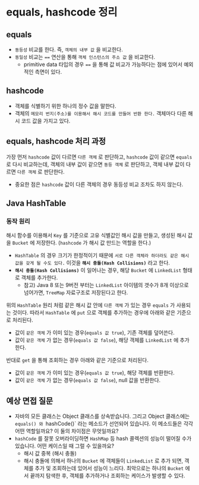 # equals, hashcode 정리

## equals

- `동등성` 비교를 한다. 즉, `객체의 내부 값` 을 비교한다.
- `동일성` 비교는 `==` 연산을 통해 `객체 인스턴스의 주소 값` 을 비교한다.
    - primitive data 타입의 경우 `==` 을 통해 값 비교가 가능하다는 점에 있어서 예외적인 측면이 있다.

## hashcode

- 객체를 식별하기 위한 하나의 정수 값을 말한다.
- 객체의 `메모리 번지(주소)를 이용해서 해시 코드를 만들어 반환 한다.` 객체마다 다른 해시 코드 값을 가지고 있다.

## equals, hashcode 처리 과정

가장 먼저 `hashcode` 값이 다르면 `다른 객체` 로 판단하고, `hashcode` 값이 같으면 `equals` 로 다시 비교하는데, 객체의 내부 값이 같으면 `동등 객체` 로 판단하고, 객체 내부 값이
다르면 `다른 객체` 로 판단한다.

- 중요한 점은 `hashcode` 값이 다른 객체의 경우 동등성 비교 조차도 하지 않는다.

## Java HashTable

### 동작 원리

해시 함수를 이용해서 `Key` 를 기준으로 고유 식별값인 해시 값을 만들고, 생성된 해시 값을 `Bucket` 에 저장한다. (`hashcode` 가 해시 값 만드는 역할을 한다.)

- `HashTable` 의 경우 크기가 한정적이기 때문에 `서로 다른 객체라 하더라도 같은 해시 값을 갖게 될 수도 있다.` 이것을 **`해시 충돌(Hash Collisions)`** 라고 한다.
- **`해시 충돌(Hash Collisions)`** 이 일어나는 경우, 해당 `Bucket` 에 `LinkedList` 형태로 객체를 추가한다.
    - 참고) Java 8 또는 9버전 부터는 `LinkedList` 아이템의 갯수가 8개 이상으로 넘어가면, `TreeMap` 자료구조로 저장된다고 한다.

위의 `HashTable` 원리 처럼 같은 해시 값 안에 `다른 객체` 가 있는 경우 `equals` 가 사용되는 것이다. 따라서 `HashTable` 에 `put` 으로 객체를 추가하는 경우에 아래와 같은 기준으로
처리된다.

- 값이 `같은 객체` 가 이미 있는 경우(`equals 값 true`), 기존 객체를 덮어쓴다.
- 값이 `같은 객체` 가 없는 경우(`equals 값 false`), 해당 객체를 `LinkedList` 에 추가한다.

반대로 `get` 을 통해 조회하는 경우 아래와 같은 기준으로 처리된다.

- 값이 `같은 객체` 가 이미 있는 경우(`equals 값 true`), 해당 객체를 반환한다.
- 값이 `같은 객체` 가 없는 경우(`equals 값 false`), null 값을 반환한다.

## 예상 면접 질문

- 자바의 모든 클래스는 Object 클래스를 상속받습니다. 그리고 Object 클래스에는 `equals() 와 `hashCode()` 라는 메소드가 선언되어 있습니다. 이 메소드들은 각각 어떤 역할일까요? 이 둘의
  차이점은 무엇일까요?
- `hashCode` 를 잘못 오버라이딩하면 `HashMap` 등 hash 콜렉션의 성능이 떨어질 수가 있습니다. 어떤 케이스일 때 그럴 수 있을까요?
    - 해시 값 중복 (해시 충돌)
    - 해시 충돌에 의해서 하나의 `Bucket` 에 객체들이 `LinkedList` 로 추가 되면, 객체를 추가 및 조회하는데 있어서 성능이 느리다. 최악으로는 하나의 `Bucket` 에서 끝까지 탐색한 후,
      객체를 추가하거나 조회하는 케이스가 발생할 수 있다.
